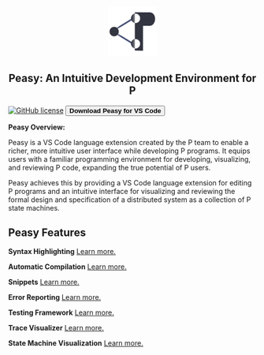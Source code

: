<style>
  .md-typeset h1,
  .md-content__button {
    display: none;
  }
  
</style>

<div align="center">

  <img src="images/p-icon.png" width="20%">
  <h2>Peasy: An Intuitive Development Environment for P</h2>

</div>

[![GitHub license](https://img.shields.io/badge/license-MIT-blue.svg)](https://raw.githubusercontent.com/p-org/peasy-ide-vscode/main/LICENSE)
<a href="vscode:extension/PLanguage.peasy-extension">
<button id="hover" style="font-weight:bold;" class="button1 block1"> Download Peasy for VS Code </button>
</a>

**Peasy Overview:**

Peasy is a VS Code language extension created by the P team to enable a richer, more intuitive user interface while developing P programs. It equips users with a familiar programming environment for developing, visualizing, and reviewing P code, expanding the true potential of P users.

Peasy achieves this by providing a VS Code language extension for editing P programs and an intuitive interface for visualizing and reviewing the formal design and specification of a distributed system as a collection of P state machines.

<div align="left">
  <h2>Peasy Features</h2>
</div>

**Syntax Highlighting**
[Learn more.](editingCode.md/#syntax-highlighting)

**Automatic Compilation**
[Learn more.](compilingCode.md/#automatic-compilation)

**Snippets**
[Learn more.](editingCode.md/#snippet-auto-completion)

**Error Reporting**
[Learn more.](compilingCode.md/#error-reporting)

**Testing Framework**
[Learn more.](runningTestcases.md)

**Trace Visualizer**
[Learn more.](trace-visualizer/getting_started.md)

**State Machine Visualization**
[Learn more.](visualizingStateMachines.md)
